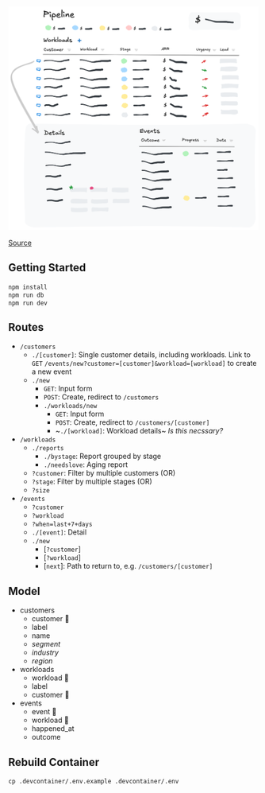 ![Pipeline wireframe](pipeline.png)

[Source](https://excalidraw.com/#json=IIpQlu_SnAqNtEVpG4spC,R6yDsPlLYDyO7cVy-A132w)

## Getting Started

```shell
npm install
npm run db
npm run dev
```
## Routes

* `/customers`
	* `./[customer]`: Single customer details, including workloads. Link to `GET` `/events/new?customer=[customer]&workload=[workload]` to create a new event
	* `./new`
		* `GET`: Input form
		* `POST`: Create, redirect to `/customers`
		* `./workloads/new`
			* `GET`: Input form
			* `POST`: Create, redirect to `/customers/[customer]`
			* ~`./[workload]`: Workload details~ *Is this necssary?*
* `/workloads`
	* `./reports`
		* `./bystage`: Report grouped by stage
		* `./needslove`: Aging report
	* `?customer`: Filter by multiple customers (OR)
	* `?stage`: Filter by multiple stages (OR)
	* `?size`
* `/events`
	* `?customer`
	* `?workload`
	* `?when=last+7+days`
	* `./[event]`: Detail
	* `./new`
		* \[`?customer`\]
		* \[`?workload`\]
		* \[`next`\]: Path to return to, e.g. `/customers/[customer]`



## Model

* customers
	* customer 🔑
	* label
	* name
	* *segment*
	* *industry*
	* *region*
* workloads
	* workload 🔑
	* label
	* customer 🔗
* events
	* event 🔑
	* workload 🔗
	* happened_at
	* outcome

## Rebuild Container

```shell
cp .devcontainer/.env.example .devcontainer/.env
```

